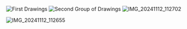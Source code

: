 ![First Drawings](https://github.com/user-attachments/assets/528eb90e-a6a7-4680-9db9-25cb488d34b1)
![Second Group of Drawings](https://github.com/user-attachments/assets/cf22a359-7096-438e-b8e8-2364a3b96f80)
![IMG_20241112_112702](https://github.com/user-attachments/assets/042adfbd-1f44-42ac-b3c6-cbd6379ed9a4)

![IMG_20241112_112655](https://github.com/user-attachments/assets/860c3c8e-8156-4d36-8c5a-3d5913fa2f7f)

